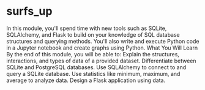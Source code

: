 # surfs_up
In this module, you'll spend time with new tools such as SQLite, SQLAlchemy, and Flask to build on your knowledge of SQL database structures and querying methods. You'll also write and execute Python code in a Jupyter notebook and create graphs using Python.  What You Will Learn By the end of this module, you will be able to:   Explain the structures, interactions, and types of data of a provided dataset. Differentiate between SQLite and PostgreSQL databases. Use SQLAlchemy to connect to and query a SQLite database. Use statistics like minimum, maximum, and average to analyze data. Design a Flask application using data.
